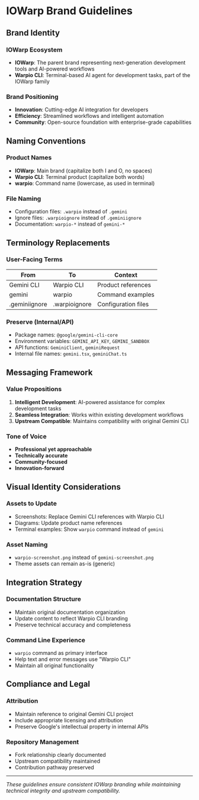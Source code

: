 # IOWarp Brand Guidelines

## Brand Identity

### IOWarp Ecosystem
- **IOWarp**: The parent brand representing next-generation development tools and AI-powered workflows
- **Warpio CLI**: Terminal-based AI agent for development tasks, part of the IOWarp family

### Brand Positioning
- **Innovation**: Cutting-edge AI integration for developers
- **Efficiency**: Streamlined workflows and intelligent automation  
- **Community**: Open-source foundation with enterprise-grade capabilities

## Naming Conventions

### Product Names
- **IOWarp**: Main brand (capitalize both I and O, no spaces)
- **Warpio CLI**: Terminal product (capitalize both words)
- **warpio**: Command name (lowercase, as used in terminal)

### File Naming
- Configuration files: `.warpio` instead of `.gemini`
- Ignore files: `.warpioignore` instead of `.geminiignore`
- Documentation: `warpio-*` instead of `gemini-*`

## Terminology Replacements

### User-Facing Terms
| From          | To            | Context                    |
|---------------|---------------|----------------------------|
| Gemini CLI    | Warpio CLI    | Product references         |
| gemini        | warpio        | Command examples           |
| .geminiignore | .warpioignore | Configuration files        |

### Preserve (Internal/API)
- Package names: `@google/gemini-cli-core`
- Environment variables: `GEMINI_API_KEY`, `GEMINI_SANDBOX`
- API functions: `GeminiClient`, `geminiRequest`
- Internal file names: `gemini.tsx`, `geminiChat.ts`

## Messaging Framework

### Value Propositions
1. **Intelligent Development**: AI-powered assistance for complex development tasks
2. **Seamless Integration**: Works within existing development workflows
3. **Upstream Compatible**: Maintains compatibility with original Gemini CLI

### Tone of Voice
- **Professional yet approachable**
- **Technically accurate**
- **Community-focused**
- **Innovation-forward**

## Visual Identity Considerations

### Assets to Update
- Screenshots: Replace Gemini CLI references with Warpio CLI
- Diagrams: Update product name references
- Terminal examples: Show `warpio` command instead of `gemini`

### Asset Naming
- `warpio-screenshot.png` instead of `gemini-screenshot.png`
- Theme assets can remain as-is (generic)

## Integration Strategy

### Documentation Structure
- Maintain original documentation organization
- Update content to reflect Warpio CLI branding
- Preserve technical accuracy and completeness

### Command Line Experience  
- `warpio` command as primary interface
- Help text and error messages use "Warpio CLI"
- Maintain all original functionality

## Compliance and Legal

### Attribution
- Maintain reference to original Gemini CLI project
- Include appropriate licensing and attribution
- Preserve Google's intellectual property in internal APIs

### Repository Management
- Fork relationship clearly documented
- Upstream compatibility maintained
- Contribution pathway preserved

---

*These guidelines ensure consistent IOWarp branding while maintaining technical integrity and upstream compatibility.*